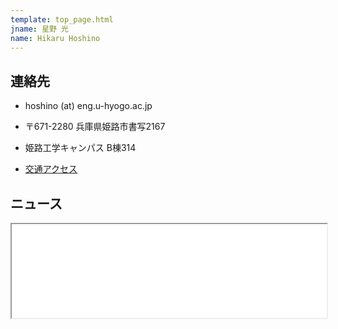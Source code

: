 ```yaml
---
template: top_page.html
jname: 星野 光
name: Hikaru Hoshino
---
```

## 連絡先

* hoshino (at) eng.u-hyogo.ac.jp 

* 〒671-2280 兵庫県姫路市書写2167

* 姫路工学キャンパス B棟314

* [交通アクセス](http://www.u-hyogo.ac.jp/campuslife/access/campus02.html)


## ニュース

<iframe id="news"
	src="./news"
	width=100%>
 インラインフレーム対応ブラウザでご覧いただけます
</iframe>
